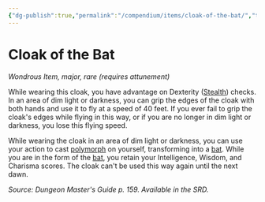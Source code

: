 ```yaml
---
{"dg-publish":true,"permalink":"/compendium/items/cloak-of-the-bat/","tags":["compendium/src/5e/dmg","item/attunement/required","item/rarity/rare","item/tier/major","item/wondrous"]}
---
```


# Cloak of the Bat
*Wondrous Item, major, rare (requires attunement)*  


While wearing this cloak, you have advantage on Dexterity ([Stealth](rules/skills.md#Stealth)) checks. In an area of dim light or darkness, you can grip the edges of the cloak with both hands and use it to fly at a speed of 40 feet. If you ever fail to grip the cloak's edges while flying in this way, or if you are no longer in dim light or darkness, you lose this flying speed.

While wearing the cloak in an area of dim light or darkness, you can use your action to cast [polymorph](compendium/spells/polymorph.md) on yourself, transforming into a [bat](compendium/bestiary/beast/bat.md). While you are in the form of the [bat](compendium/bestiary/beast/bat.md), you retain your Intelligence, Wisdom, and Charisma scores. The cloak can't be used this way again until the next dawn.

*Source: Dungeon Master's Guide p. 159. Available in the SRD.*